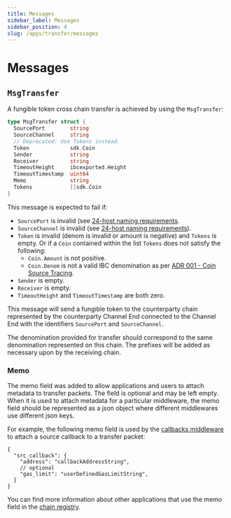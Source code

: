 ```yaml
---
title: Messages
sidebar_label: Messages
sidebar_position: 4
slug: /apps/transfer/messages
---
```


# Messages

## `MsgTransfer`

A fungible token cross chain transfer is achieved by using the `MsgTransfer`:

```go
type MsgTransfer struct {
  SourcePort        string
  SourceChannel     string
  // Deprecated: Use Tokens instead.
  Token             sdk.Coin
  Sender            string
  Receiver          string
  TimeoutHeight     ibcexported.Height
  TimeoutTimestamp  uint64
  Memo              string
  Tokens            []sdk.Coin
}
```

This message is expected to fail if:

- `SourcePort` is invalid (see [24-host naming requirements](https://github.com/cosmos/ibc/blob/master/spec/core/ics-024-host-requirements/README.md#paths-identifiers-separators).
- `SourceChannel` is invalid (see [24-host naming requirements](https://github.com/cosmos/ibc/blob/master/spec/core/ics-024-host-requirements/README.md#paths-identifiers-separators)).
- `Token` is invalid (denom is invalid or amount is negative) and `Tokens` is empty. Or if a `Coin` contained within the list `Tokens` does not satisfy the following:
    - `Coin.Amount` is not positive.
    - `Coin.Denom` is not a valid IBC denomination as per [ADR 001 - Coin Source Tracing](/architecture/adr-001-coin-source-tracing).
- `Sender` is empty.
- `Receiver` is empty.
- `TimeoutHeight` and `TimeoutTimestamp` are both zero.

This message will send a fungible token to the counterparty chain represented by the counterparty Channel End connected to the Channel End with the identifiers `SourcePort` and `SourceChannel`.

The denomination provided for transfer should correspond to the same denomination represented on this chain. The prefixes will be added as necessary upon by the receiving chain.

### Memo

The memo field was added to allow applications and users to attach metadata to transfer packets. The field is optional and may be left empty. When it is used to attach metadata for a particular middleware, the memo field should be represented as a json object where different middlewares use different json keys.

For example, the following memo field is used by the [callbacks middleware](../../04-middleware/02-callbacks/01-overview.md) to attach a source callback to a transfer packet:

```jsonc
{
  "src_callback": {
    "address": "callbackAddressString",
    // optional
    "gas_limit": "userDefinedGasLimitString",
  }
}
```

You can find more information about other applications that use the memo field in the [chain registry](https://github.com/cosmos/chain-registry/blob/master/_memo_keys/ICS20_memo_keys.json).
